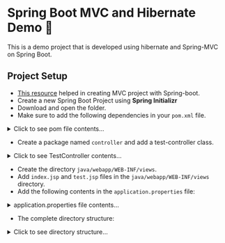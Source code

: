 
# Spring Boot MVC and Hibernate Demo 💽

This is a demo project that is developed using hibernate and Spring-MVC on Spring Boot.

## Project Setup

* [This resource](https://www.boraji.com/spring-boot-creating-web-application-using-spring-mvc) helped in creating MVC project with Spring-boot.
* Create a new Spring Boot Project using **Spring Initializr**
* Download and open the folder.
* Make sure to add the following dependencies in your `pom.xml` file.

[comment]: <> (Project pom file)
<details>
<summary>Click to see pom file contents...</summary>

    <?xml version="1.0" encoding="UTF-8"?>
    <project xmlns="http://maven.apache.org/POM/4.0.0" xmlns:xsi="http://www.w3.org/2001/XMLSchema-instance"
        xsi:schemaLocation="http://maven.apache.org/POM/4.0.0 https://maven.apache.org/xsd/maven-4.0.0.xsd">
        <modelVersion>4.0.0</modelVersion>
        <parent>
            <groupId>org.springframework.boot</groupId>
            <artifactId>spring-boot-starter-parent</artifactId>
            <version>2.4.2</version>
            <relativePath/> <!-- lookup parent from repository -->
        </parent>
        <groupId>com.osama</groupId>
        <artifactId>mvc-and-hibernate</artifactId>
        <version>0.0.1-SNAPSHOT</version>
        <name>mvc-and-hibernate</name>
        <description>Demo project for Spring Boot</description>
        <properties>
            <java.version>11</java.version>
        </properties>
        <dependencies>
            <dependency>
                <groupId>org.springframework.boot</groupId>
                <artifactId>spring-boot-starter-web</artifactId>
            </dependency>
            <!-- JSTL tag lib -->
            <dependency>
                <groupId>javax.servlet.jsp.jstl</groupId>
                <artifactId>javax.servlet.jsp.jstl-api</artifactId>
                <version>1.2.1</version>
            </dependency>
    
            <dependency>
                <groupId>taglibs</groupId>
                <artifactId>standard</artifactId>
                <version>1.1.2</version>
            </dependency>
    
            <!-- Tomcat for JSP rendering -->
            <dependency>
                <groupId>org.apache.tomcat.embed</groupId>
                <artifactId>tomcat-embed-jasper</artifactId>
                <scope>provided</scope>
            </dependency>
            <dependency>
                <groupId>org.springframework.boot</groupId>
                <artifactId>spring-boot-starter-test</artifactId>
                <scope>test</scope>
            </dependency>
        </dependencies>
    
        <build>
            <plugins>
                <plugin>
                    <groupId>org.springframework.boot</groupId>
                    <artifactId>spring-boot-maven-plugin</artifactId>
                </plugin>
            </plugins>
        </build>
    
    </project>

</details>

* Create a package named `controller` and add a test-controller class.
  
[comment]: <> (Controller class contents)
<details>
<summary>Click to see TestController contents...</summary>

    package com.osama.mvcandhibernate.controller;
    
    import org.springframework.stereotype.Controller;
    import org.springframework.web.bind.annotation.GetMapping;
    import org.springframework.web.bind.annotation.RequestMapping;
    
    @Controller
    public class TestController {
    
        @RequestMapping("/")
        public String index() {
            return "index";
        }
    
        @GetMapping("/hello")
        public String hello() {
            return "test";
        }
    }


</details>


* Create the directory `java/webapp/WEB-INF/views`.
* Add `index.jsp` and `test.jsp` files in the `java/webapp/WEB-INF/views` directory.
* Add the following contents in the `application.properties` file:

[comment]: <> (application.properties file contents)
<details>
<summary>application.properties file contents... </summary>

    server.port = 4200
    spring.mvc.view.prefix = /WEB-INF/views/
    spring.mvc.view.suffix = .jsp
    spring.mvc.static-path-pattern=/resources/**

</details>

* The complete directory structure:

[comment]: <> (Directory Structure)
<details>
<summary>Click to see directory structure...</summary>

![](images/dir.PNG)

</details>


